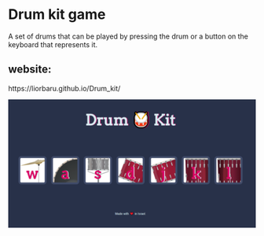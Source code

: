 <h1>Drum kit game</h1>
<p>A set of drums that can be played by pressing the drum or a button on the keyboard that represents it.</p>

<h2>website:</h2>
<p>https://liorbaru.github.io/Drum_kit/</p>
<img class="img2" src="images/site1.png">
